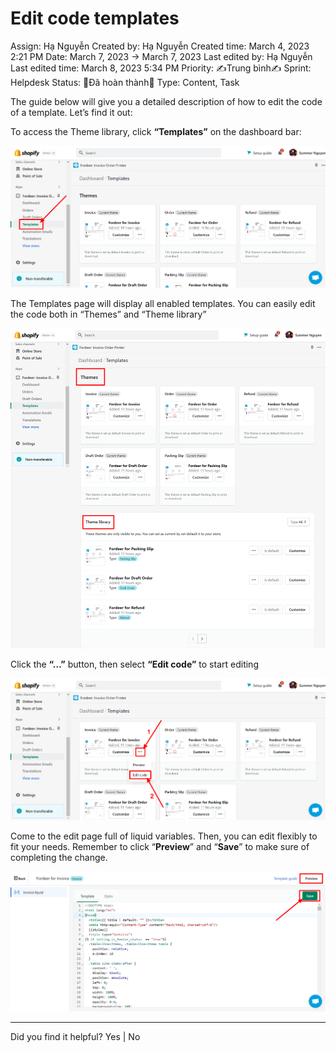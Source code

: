 # Edit code templates

Assign: Hạ Nguyễn
Created by: Hạ Nguyễn
Created time: March 4, 2023 2:21 PM
Date: March 7, 2023 → March 7, 2023
Last edited by: Hạ Nguyễn
Last edited time: March 8, 2023 5:34 PM
Priority: ✍️Trung bình✍️
Sprint: Helpdesk
Status: 👏Đã hoàn thành👏
Type: Content, Task

The guide below will give you a detailed description of how to edit the code of a template. Let’s find it out:

To access the Theme library, click **“Templates”** on the dashboard bar:

![Fordeer-Store-·-Templates-·-Shopify.png](Edit%20code%20templates%2042a72f648f7b4880a44c755c3b885aa4/Fordeer-Store--Templates--Shopify.png)

The Templates page will display all enabled templates. You can easily edit the code both in “Themes” and “Theme library”

![Fordeer-Store-·-Templates-·-Shopify (1).png](Edit%20code%20templates%2042a72f648f7b4880a44c755c3b885aa4/Fordeer-Store--Templates--Shopify_(1).png)

Click the **“…”** button, then select **“Edit code”** to start editing

![Fordeer-Store-·-Templates-·-Shopify (2).png](Edit%20code%20templates%2042a72f648f7b4880a44c755c3b885aa4/Fordeer-Store--Templates--Shopify_(2).png)

Come to the edit page full of liquid variables. Then, you can edit flexibly to fit your needs. Remember to click “**Preview**” and “**Save**” to make sure of completing the change. 

![Fordeer-Store-·-Templates-·-Shopify (3).png](Edit%20code%20templates%2042a72f648f7b4880a44c755c3b885aa4/Fordeer-Store--Templates--Shopify_(3).png)

---

Did you find it helpful? Yes | No